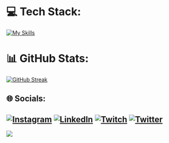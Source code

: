 # 💻 Tech Stack:
[![My Skills](https://skillicons.dev/icons?i=unity,cs,c,cpp,py)](https://skillicons.dev)
# 📊 GitHub Stats:
[![GitHub Streak](https://streak-stats.demolab.com?user=berkaybakisoglu&theme=dark&exclude_days=Sun%2CSat)](https://git.io/streak-stats)
## 🌐 Socials:
[![Instagram](https://img.shields.io/badge/Instagram-%23E4405F.svg?logo=Instagram&logoColor=white)](https://instagram.com/bbakisoglu) [![LinkedIn](https://img.shields.io/badge/LinkedIn-%230077B5.svg?logo=linkedin&logoColor=white)](https://linkedin.com/in/bbakisoglu) [![Twitch](https://img.shields.io/badge/Twitch-%239146FF.svg?logo=Twitch&logoColor=white)](https://twitch.tv/januswashere) [![Twitter](https://img.shields.io/badge/Twitter-%231DA1F2.svg?logo=Twitter&logoColor=white)](https://twitter.com/bbakisoglu) 
---
[![](https://visitcount.itsvg.in/api?id=berkaybakisoglu&icon=0&color=2)](https://visitcount.itsvg.in)
